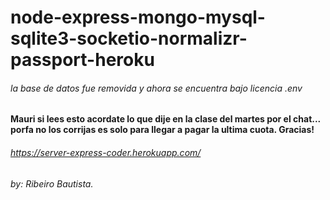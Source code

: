 # node-express-mongo-mysql-sqlite3-socketio-normalizr-passport-heroku
###### la base de datos fue removida y ahora se encuentra bajo licencia .env

#### Mauri si lees esto acordate lo que dije en la clase del martes por el chat... porfa no los corrijas es solo para llegar a pagar la ultima cuota. Gracias!

###### https://server-express-coder.herokuapp.com/
###### by: Ribeiro Bautista. 